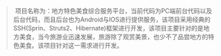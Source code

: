 >  项目名称为：地方特色美食综合服务平台，当前代码为PC端前台代码以及后台代码，而且后台也为Android与IOS进行提供服务，该项目采用经典的SSH(Sprin、Struts2、Hibernate)框架进行开发，该项目主要针对的是地方美食，当今旅游业迅速发展，旅游除了观赏美景，也少不了品尝地方的特色美食。该项目针对这一需求进行开发。


